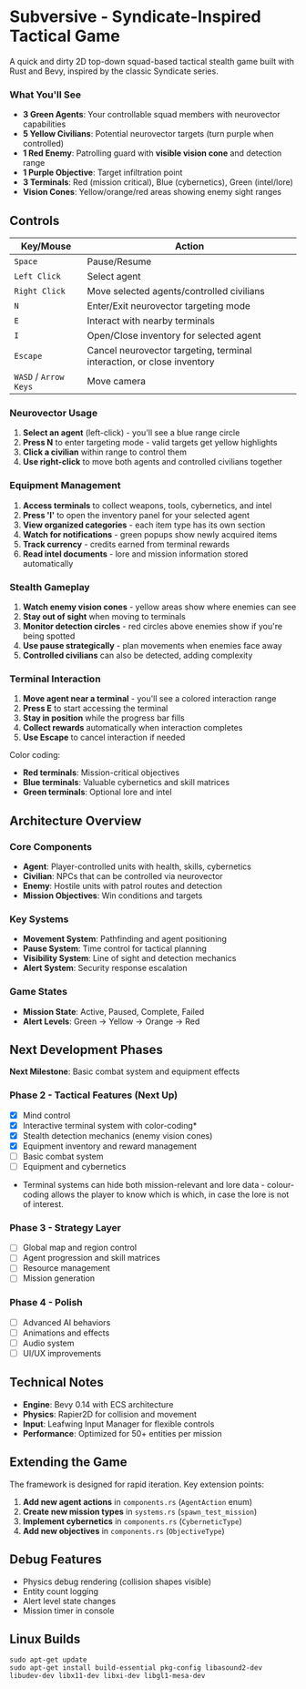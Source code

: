# Subversive - Syndicate-Inspired Tactical Game

A quick and dirty 2D top-down squad-based tactical stealth game built with Rust and Bevy, inspired by the classic Syndicate series.

### What You'll See
- **3 Green Agents**: Your controllable squad members with neurovector capabilities
- **5 Yellow Civilians**: Potential neurovector targets (turn purple when controlled)
- **1 Red Enemy**: Patrolling guard with **visible vision cone** and detection range
- **1 Purple Objective**: Target infiltration point
- **3 Terminals**: Red (mission critical), Blue (cybernetics), Green (intel/lore)
- **Vision Cones**: Yellow/orange/red areas showing enemy sight ranges

## Controls

| Key/Mouse | Action |
|-----------|--------|
| `Space` | Pause/Resume |
| `Left Click` | Select agent |
| `Right Click` | Move selected agents/controlled civilians |
| `N` | Enter/Exit neurovector targeting mode |
| `E` | Interact with nearby terminals |
| `I` | Open/Close inventory for selected agent |
| `Escape` | Cancel neurovector targeting, terminal interaction, or close inventory |
| `WASD` / `Arrow Keys` | Move camera |

### Neurovector Usage
1. **Select an agent** (left-click) - you'll see a blue range circle
2. **Press N** to enter targeting mode - valid targets get yellow highlights
3. **Click a civilian** within range to control them
4. **Use right-click** to move both agents and controlled civilians together
### Equipment Management
1. **Access terminals** to collect weapons, tools, cybernetics, and intel
2. **Press 'I'** to open the inventory panel for your selected agent
3. **View organized categories** - each item type has its own section
4. **Watch for notifications** - green popups show newly acquired items
5. **Track currency** - credits earned from terminal rewards
6. **Read intel documents** - lore and mission information stored automatically

### Stealth Gameplay
1. **Watch enemy vision cones** - yellow areas show where enemies can see
2. **Stay out of sight** when moving to terminals
3. **Monitor detection circles** - red circles above enemies show if you're being spotted
4. **Use pause strategically** - plan movements when enemies face away
5. **Controlled civilians** can also be detected, adding complexity

### Terminal Interaction
1. **Move agent near a terminal** - you'll see a colored interaction range
2. **Press E** to start accessing the terminal
3. **Stay in position** while the progress bar fills
4. **Collect rewards** automatically when interaction completes
5. **Use Escape** to cancel interaction if needed

Color coding:
- **Red terminals**: Mission-critical objectives  
- **Blue terminals**: Valuable cybernetics and skill matrices
- **Green terminals**: Optional lore and intel

## Architecture Overview

### Core Components
- **Agent**: Player-controlled units with health, skills, cybernetics
- **Civilian**: NPCs that can be controlled via neurovector
- **Enemy**: Hostile units with patrol routes and detection
- **Mission Objectives**: Win conditions and targets

### Key Systems
- **Movement System**: Pathfinding and agent positioning
- **Pause System**: Time control for tactical planning
- **Visibility System**: Line of sight and detection mechanics
- **Alert System**: Security response escalation

### Game States
- **Mission State**: Active, Paused, Complete, Failed
- **Alert Levels**: Green → Yellow → Orange → Red

## Next Development Phases

**Next Milestone**: Basic combat system and equipment effects

### Phase 2 - Tactical Features (Next Up)
- [X] Mind control
- [X] Interactive terminal system with color-coding*
- [X] Stealth detection mechanics (enemy vision cones)
- [x] Equipment inventory and reward management
- [ ] Basic combat system
- [ ] Equipment and cybernetics

* Terminal systems can hide both mission-relevant and lore data - colour-coding allows the player to know which is which, in case the lore is not of interest.

### Phase 3 - Strategy Layer
- [ ] Global map and region control
- [ ] Agent progression and skill matrices
- [ ] Resource management
- [ ] Mission generation

### Phase 4 - Polish
- [ ] Advanced AI behaviors
- [ ] Animations and effects
- [ ] Audio system
- [ ] UI/UX improvements

## Technical Notes

- **Engine**: Bevy 0.14 with ECS architecture
- **Physics**: Rapier2D for collision and movement
- **Input**: Leafwing Input Manager for flexible controls
- **Performance**: Optimized for 50+ entities per mission

## Extending the Game

The framework is designed for rapid iteration. Key extension points:

1. **Add new agent actions** in `components.rs` (`AgentAction` enum)
2. **Create new mission types** in `systems.rs` (`spawn_test_mission`)
3. **Implement cybernetics** in `components.rs` (`CyberneticType`)
4. **Add new objectives** in `components.rs` (`ObjectiveType`)

## Debug Features

- Physics debug rendering (collision shapes visible)
- Entity count logging
- Alert level state changes
- Mission timer in console

## Linux Builds

```
sudo apt-get update
sudo apt-get install build-essential pkg-config libasound2-dev libudev-dev libx11-dev libxi-dev libgl1-mesa-dev
```
